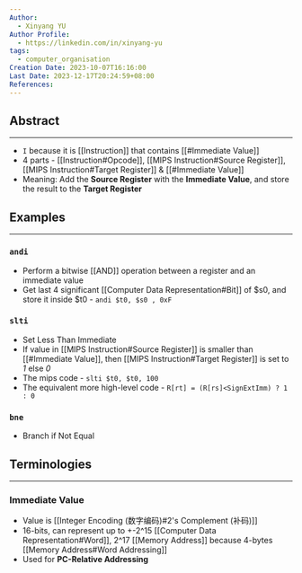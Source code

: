```yaml
---
Author:
  - Xinyang YU
Author Profile:
  - https://linkedin.com/in/xinyang-yu
tags:
  - computer_organisation
Creation Date: 2023-10-07T16:16:00
Last Date: 2023-12-17T20:24:59+08:00
References: 
---
```

## Abstract
---
- `I` because it is [[Instruction]] that contains [[#Immediate Value]]
- 4 parts - [[Instruction#Opcode]], [[MIPS Instruction#Source Register]], [[MIPS Instruction#Target Register]] & [[#Immediate Value]]
- Meaning:  Add the **Source Register** with the  **Immediate Value**, and store the result to the  **Target Register**

## Examples
---
### `andi`
- Perform a bitwise [[AND]] operation between a register and an immediate value
- Get last 4 significant [[Computer Data Representation#Bit]] of $s0, and store it inside $t0 - `andi $t0, $s0 , 0xF`

### `slti`
- Set Less Than Immediate
- If value in [[MIPS Instruction#Source Register]] is smaller than [[#Immediate Value]], then [[MIPS Instruction#Target Register]] is set to *1* else *0*
- The mips code - `slti $t0, $t0, 100`
- The equivalent more high-level code - ``R[rt] = (R[rs]<SignExtImm) ? 1 : 0``
### `bne` 
- Branch if Not Equal


## Terminologies
---
### Immediate Value 
- Value is  [[Integer Encoding (数字编码)#2's Complement (补码)]]
- 16-bits, can represent up to +-2^15 [[Computer Data Representation#Word]], 2^17 [[Memory Address]] because 4-bytes [[Memory Address#Word Addressing]]
- Used for **PC-Relative Addressing**